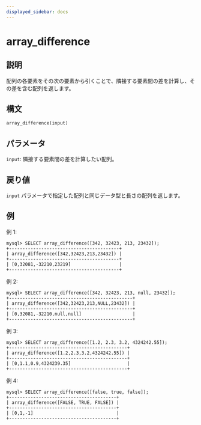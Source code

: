 ```yaml
---
displayed_sidebar: docs
---
```


# array_difference

## 説明

配列の各要素をその次の要素から引くことで、隣接する要素間の差を計算し、その差を含む配列を返します。

## 構文

```SQL
array_difference(input)
```

## パラメータ

`input`: 隣接する要素間の差を計算したい配列。

## 戻り値

`input` パラメータで指定した配列と同じデータ型と長さの配列を返します。

## 例

例 1:

```Plain
mysql> SELECT array_difference([342, 32423, 213, 23432]);
+-----------------------------------------+
| array_difference([342,32423,213,23432]) |
+-----------------------------------------+
| [0,32081,-32210,23219]                  |
+-----------------------------------------+
```

例 2:

```Plain
mysql> SELECT array_difference([342, 32423, 213, null, 23432]);
+----------------------------------------------+
| array_difference([342,32423,213,NULL,23432]) |
+----------------------------------------------+
| [0,32081,-32210,null,null]                   |
+----------------------------------------------+
```

例 3:

```Plain
mysql> SELECT array_difference([1.2, 2.3, 3.2, 4324242.55]);
+--------------------------------------------+
| array_difference([1.2,2.3,3.2,4324242.55]) |
+--------------------------------------------+
| [0,1.1,0.9,4324239.35]                     |
+--------------------------------------------+
```

例 4:

```Plain
mysql> SELECT array_difference([false, true, false]);
+----------------------------------------+
| array_difference([FALSE, TRUE, FALSE]) |
+----------------------------------------+
| [0,1,-1]                               |
+----------------------------------------+
```